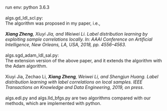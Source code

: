 run env: python 3.6.3<br><br>
algs.gd_ldl_scl.py:<br>
The algorithm was proposed in my paper, i.e., <br><br>
***Xiang Zheng**, Xiuyi Jia, and Weiwei Li. Label distribution learning by
exploiting sample correlations locally. In: AAAI Conference on Artificial Intelligence, New Orleans, LA, USA, 2018,
pp. 4556–4563*.<br><br>
algs.sgd_adam_ldl_sal.py:<br>
The extension version of the above paper, and it extends the algorithm with the Adam algorithm.<br><br>
Xiuyi Jia, Zechao Li, ***Xiang Zheng**, Weiwei Li, and Shengjun Huang. Label distribution learning with label correlations on local samples. IEEE Transactions on Knowledge and Data Engineering, 2019, on press*.<br><br>
algs.edl.py and algs.lld_bfgs.py are two algorithms compared with our methods, which are implemented with python.
